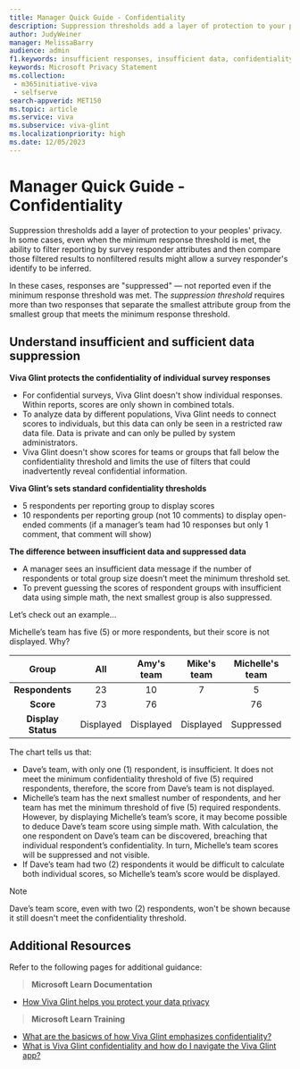 ```yaml
---
title: Manager Quick Guide - Confidentiality
description: Suppression thresholds add a layer of protection to your peoples' privacy. Learn about data suppression and insufficient data suppression.
author: JudyWeiner
manager: MelissaBarry
audience: admin
f1.keywords: insufficient responses, insufficient data, confidentiality
keywords: Microsoft Privacy Statement 
ms.collection: 
 - m365initiative-viva
 - selfserve
search-appverid: MET150
ms.topic: article
ms.service: viva
ms.subservice: viva-glint
ms.localizationpriority: high
ms.date: 12/05/2023
---
```


# Manager Quick Guide - Confidentiality
Suppression thresholds add a layer of protection to your peoples' privacy. In some cases, even when the minimum response threshold is met, the ability to filter reporting by survey responder attributes and then compare those filtered results to nonfiltered results might allow a survey responder's identify to be inferred. 

In these cases, responses are "suppressed" — not reported even if the minimum response threshold was met. The *suppression threshold* requires more than two responses that separate the smallest attribute group from the smallest group that meets the minimum response threshold.

## Understand insufficient and sufficient data suppression
**Viva Glint protects the confidentiality of individual survey responses** 

- For confidential surveys, Viva Glint doesn't show individual responses. Within reports, scores are only shown in combined totals. 
- To analyze data by different populations, Viva Glint needs to connect scores to individuals, but this data can only be seen in a restricted raw data file. Data is private and can only be pulled by system administrators. 
- Viva Glint doesn't show scores for teams or groups that fall below the confidentiality threshold and limits the use of filters that could inadvertently reveal confidential information. 

**Viva Glint’s sets standard confidentiality thresholds** 
- 5 respondents per reporting group to display scores 
- 10 respondents per reporting group (not 10 comments) to display open- ended comments (if a manager’s team had 10 responses but only 1 comment, that comment will show) 

**The difference between insufficient data and suppressed data** 
- A manager sees an insufficient data message if the number of respondents or total group size doesn’t meet the minimum threshold set. 
- To prevent guessing the scores of respondent groups with insufficient data using simple math, the next smallest group is also suppressed.  

 Let’s check out an example... 

Michelle’s team has five (5) or more respondents, but their score is not displayed. Why?

|**Group**|**All**|**Amy's team**|**Mike's team**|**Michelle's team**|**Dave's team**|
|:-------:|:-----:|:------------:|:-------------:|:-----------------:|:-------------:|
|**Respondents**|23|10|7|5|1|
|**Score**|73|76||76|~~76~~|?|
|**Display Status**|Displayed|Displayed|Displayed|Suppressed|Insufficient|

The chart tells us that:
- Dave’s team, with only one (1) respondent, is insufficient. It does not meet the minimum confidentiality threshold of five (5) required respondents, therefore, the score from Dave’s team is not displayed. 
- Michelle’s team has the next smallest number of respondents, and her team has met the minimum threshold of five (5) required respondents. However, by displaying Michelle’s team’s score, it may become possible to deduce Dave’s team score using simple math. With calculation, the one respondent on Dave’s team can be discovered, breaching that individual respondent’s confidentiality. In turn, Michelle’s team scores will be suppressed and not visible. 
- If Dave’s team had two (2) respondents it would be difficult to calculate both individual scores, so Michelle’s team’s score would be displayed. 
> [!NOTE]
> Dave’s team score, even with two (2) respondents, won't be shown because it still doesn't meet the confidentiality threshold. 

## Additional Resources
Refer to the following pages for additional guidance:
>**Microsoft Learn Documentation** 
- [How Viva Glint helps you protect your data privacy](https://learn.microsoft.com/en-us/viva/glint/setup/viva-glint-survey-privacy)
>**Microsoft Learn Training**
- [What are the basicws of how Viva Glint emphasizes confidentiality?](https://learn.microsoft.com/en-us/training/modules/viva-glint-learn-how-setup-viva-glint/4-what-basics-viva-glint-emphasizes-confidentiality?ns-enrollment-type=learningpath&ns-enrollment-id=learn.viva-glint-program-design-setup)
- [What is Viva Glint confidentiality and how do I navigate the Viva Glint app?](https://learn.microsoft.com/en-us/training/modules/viva-glint-navigate-share-viva-glint-results/1-describe-confidentiality-navigate-viva-glint)




